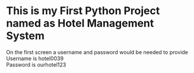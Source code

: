 # This is my First Python Project named as Hotel Management System
On the first screen a username and password would be needed to provide <br>
Username is hotel0039 <br>
Password is ourhotel123 